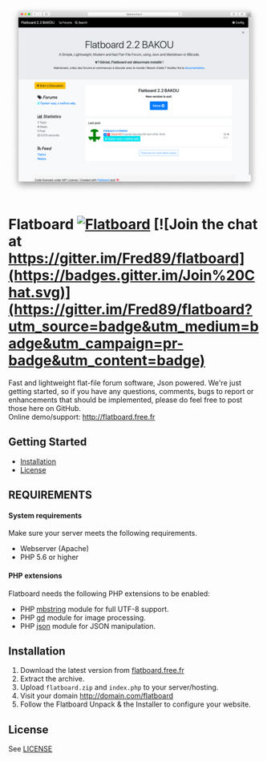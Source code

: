![preview](./preview.png)

Flatboard [![Flatboard](https://img.shields.io/badge/version-2.3-blue.svg)](http://flatboard.free.fr) [![Join the chat at https://gitter.im/Fred89/flatboard](https://badges.gitter.im/Join%20Chat.svg)](https://gitter.im/Fred89/flatboard?utm_source=badge&utm_medium=badge&utm_campaign=pr-badge&utm_content=badge)
===================

Fast and lightweight flat-file forum software, Json powered.
We're just getting started, so if you have any questions, comments, bugs to report or enhancements that should be implemented, please do feel free to post those here on GitHub.  
Online demo/support: http://flatboard.free.fr

## Getting Started
- [Installation](#installation)
- [License](#license)

## REQUIREMENTS

#### System requirements
Make sure your server meets the following requirements.

- Webserver (Apache)
- PHP 5.6 or higher

#### PHP extensions
Flatboard needs the following PHP extensions to be enabled:

- PHP [mbstring](http://php.net/manual/en/book.mbstring.php) module for full UTF-8 support.
- PHP [gd](http://php.net/manual/en/book.image.php) module for image processing.
- PHP [json](https://php.net/manual/en/book.json.php) module for JSON manipulation.

## Installation
1. Download the latest version from [flatboard.free.fr](http://flatboard.free.fr/download.php?file=flatboard_latest.zip)
2. Extract the archive.
3. Upload `flatboard.zip` and `index.php` to your server/hosting.
4. Visit your domain http://domain.com/flatboard
5. Follow the Flatboard Unpack & the Installer to configure your website.

## License
See [LICENSE](https://github.com/Fred89/flatboard/blob/master/LICENSE)
